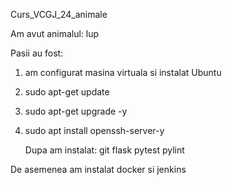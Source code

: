 Curs_VCGJ_24_animale

Am avut animalul: lup

Pasii au fost:
1. am configurat masina virtuala si instalat Ubuntu
2. sudo apt-get update
3. sudo apt-get upgrade -y
4. sudo apt install openssh-server-y

   Dupa am instalat:
   git
   flask
   pytest
   pylint

De asemenea am instalat docker si jenkins


